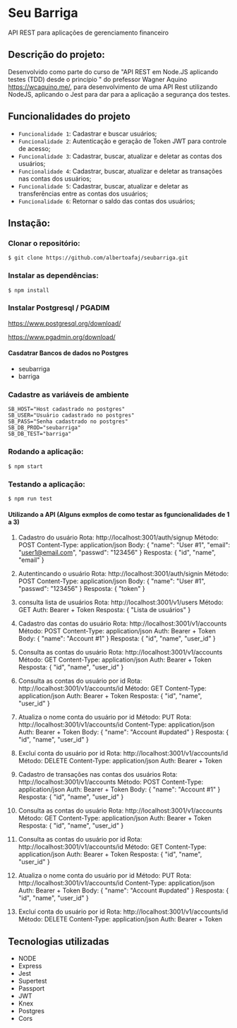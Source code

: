 # Seu Barriga

API REST para aplicações de gerenciamento financeiro

## Descrição do projeto: 

Desenvolvido como parte do curso de "API REST em Node.JS aplicando testes (TDD) desde o princípio " do prefessor Wagner Aquino https://wcaquino.me/, para desenvolvimento de uma API Rest utilizando NodeJS, aplicando o Jest para dar para a aplicação a segurança dos testes.

## Funcionalidades do projeto

* `Funcionalidade 1`: Cadastrar e buscar usuários;
* `Funcionalidade 2`: Autenticação e geração de Token JWT para controle de acesso;
* `Funcionalidade 3`: Cadastrar, buscar, atualizar e deletar as contas dos usuários;
* `Funcionalidade 4`: Cadastrar, buscar, atualizar e deletar as transações nas contas dos usuários;
* `Funcionalidade 5`: Cadastrar, buscar, atualizar e deletar as transferências entre as contas dos usuários;
* `Funcionalidade 6`: Retornar o saldo das contas dos usuários;

## Instação:

### Clonar o repositório:
```
$ git clone https://github.com/albertoafaj/seubarriga.git
```
### Instalar as dependências:
```
$ npm install
```
### Instalar Postgresql / PGADIM

https://www.postgresql.org/download/

https://www.pgadmin.org/download/

#### Casdatrar Bancos de dados no Postgres

* seubarriga 
* barriga

### Cadastre as variáveis de ambiente

```
SB_HOST="Host cadastrado no postgres"
SB_USER="Usuário cadastrado no postgres"
SB_PASS="Senha cadastrado no postgres"
SB_DB_PROD="seubarriga"
SB_DB_TEST="barriga"
```

### Rodando a aplicação:
```
$ npm start
```

### Testando a aplicação:
```
$ npm run test
```

#### Utilizando a API (Alguns exmplos de como testar as fguncionalidades de 1 a 3)

1) Cadastro do usuário
   Rota: http://localhost:3001/auth/signup
   Método: POST
   Content-Type: application/json
   Body: { "name": "User #1", "email": "user1@email.com", "passwd": "123456" }
   Resposta: { "id", "name", "email" }

2) Autentincando o usuário
   Rota: http://localhost:3001/auth/signin
   Método: POST
   Content-Type: application/json
   Body: { "name": "User #1", "passwd": "123456" }
   Resposta: { "token" }

3) consulta lista de usuários
   Rota: http://localhost:3001/v1/users
   Método: GET
   Auth: Bearer + Token
   Resposta: { "Lista de usuários" }

4) Cadastro das contas do usuário
   Rota: http://localhost:3001/v1/accounts
   Método: POST
   Content-Type: application/json
   Auth: Bearer + Token
   Body: { "name": "Account #1" }
   Resposta: { "id", "name", "user_id" }

5) Consulta as contas do usuário
   Rota: http://localhost:3001/v1/accounts
   Método: GET
   Content-Type: application/json
   Auth: Bearer + Token
   Resposta: { "id", "name", "user_id" }

6) Consulta as contas do usuário por id
   Rota: http://localhost:3001/v1/accounts/id
   Método: GET
   Content-Type: application/json
   Auth: Bearer + Token
   Resposta: { "id", "name", "user_id" }

7) Atualiza o nome conta do usuário por id
   Método: PUT
   Rota: http://localhost:3001/v1/accounts/id
   Content-Type: application/json
   Auth: Bearer + Token
   Body: { "name": "Account #updated" }
   Resposta: { "id", "name", "user_id" }

8) Excluí conta do usuário por id
   Rota: http://localhost:3001/v1/accounts/id
   Método: DELETE
   Content-Type: application/json
   Auth: Bearer + Token

9) Cadastro de transações nas contas dos usuários
   Rota: http://localhost:3001/v1/accounts
   Método: POST
   Content-Type: application/json
   Auth: Bearer + Token
   Body: { "name": "Account #1" }
   Resposta: { "id", "name", "user_id" }

10) Consulta as contas do usuário
   Rota: http://localhost:3001/v1/accounts
   Método: GET
   Content-Type: application/json
   Auth: Bearer + Token
   Resposta: { "id", "name", "user_id" }

11) Consulta as contas do usuário por id
   Rota: http://localhost:3001/v1/accounts/id
   Método: GET
   Content-Type: application/json
   Auth: Bearer + Token
   Resposta: { "id", "name", "user_id" }

12) Atualiza o nome conta do usuário por id
   Método: PUT
   Rota: http://localhost:3001/v1/accounts/id
   Content-Type: application/json
   Auth: Bearer + Token
   Body: { "name": "Account #updated" }
   Resposta: { "id", "name", "user_id" }

13) Excluí conta do usuário por id
   Rota: http://localhost:3001/v1/accounts/id
   Método: DELETE
   Content-Type: application/json
   Auth: Bearer + Token

## Tecnologias utilizadas

* NODE
* Express
* Jest
* Supertest
* Passport
* JWT
* Knex
* Postgres
* Cors